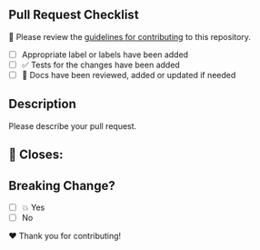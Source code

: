 ## Pull Request Checklist

🚨 Please review the [guidelines for contributing](../CONTRIBUTING.md) to this repository.

- [ ] Appropriate label or labels have been added
- [ ] ✅ Tests for the changes have been added
- [ ] 📝 Docs have been reviewed, added or updated if needed

## Description

Please describe your pull request.

## 🏁 Closes:

## Breaking Change?

- [ ] 💥 Yes
- [ ] No

❤️ Thank you for contributing!
